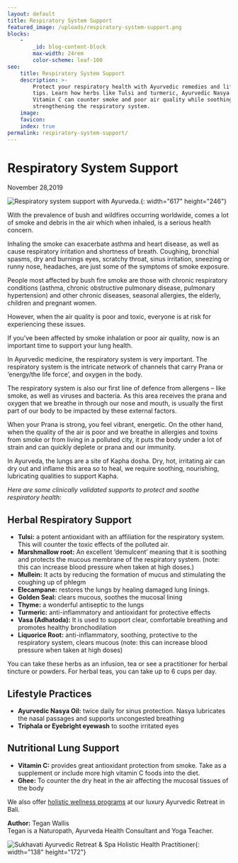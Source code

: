 ```yaml
---
layout: default
title: Respiratory System Support
featured_image: /uploads/respiratory-system-support.png
blocks:
    -
        _id: blog-content-block
        max-width: 24rem
        color-scheme: leaf-100
seo:
    title: Respiratory System Support
    description: >-
        Protect your respiratory health with Ayurvedic remedies and lifestyle
        tips. Learn how herbs like Tulsi and turmeric, Ayurvedic Nasya oil, and
        Vitamin C can counter smoke and poor air quality while soothing and
        strengthening the respiratory system.
    image:
    favicon:
    index: true
permalink: respiratory-system-support/
---
```

# Respiratory System Support

November 28,2019

![Respiratory system support with Ayurveda.](https://www.sukhavatibali.com/wp-content/uploads/2019/11/Respiratory-Support.png){: width="617" height="246"}

With the prevalence of bush and wildfires occurring worldwide, comes a lot of smoke and debris in the air which when inhaled, is a serious health concern.

Inhaling the smoke can exacerbate asthma and heart disease, as well as cause respiratory irritation and shortness of breath. Coughing, bronchial spasms, dry and burnings eyes, scratchy throat, sinus irritation, sneezing or runny nose, headaches, are just some of the symptoms of smoke exposure.

People most affected by bush fire smoke are those with chronic respiratory conditions (asthma, chronic obstructive pulmonary disease, pulmonary hypertension) and other chronic diseases, seasonal allergies, the elderly, children and pregnant women.

However, when the air quality is poor and toxic, everyone is at risk for experiencing these issues.

If you’ve been affected by smoke inhalation or poor air quality, now is an important time to support your lung health.

In Ayurvedic medicine, the respiratory system is very important. The respiratory system is the intricate network of channels that carry Prana or ‘energy/the life force’, and oxygen in the body.

The respiratory system is also our first line of defence from allergens – like smoke, as well as viruses and bacteria. As this area receives the prana and oxygen that we breathe in through our nose and mouth, is usually the first part of our body to be impacted by these external factors.

When your Prana is strong, you feel vibrant, energetic. On the other hand, when the quality of the air is poor and we breathe in allergies and toxins from smoke or from living in a polluted city, it puts the body under a lot of strain and can quickly deplete or prana and our immunity.

In Ayurveda, the lungs are a site of Kapha dosha. Dry, hot, irritating air can dry out and inflame this area so to heal, we require soothing, nourishing, lubricating qualities to support Kapha.

*Here are some clinically validated supports to protect and soothe respiratory health:*

## **Herbal Respiratory Support**

* **Tulsi:** a potent antioxidant with an affiliation for the respiratory system. This will counter the toxic effects of the polluted air.
* **Marshmallow root:** An excellent ‘demulcent’ meaning that it is soothing and protects the mucous membrane of the respiratory system. (note: this can increase blood pressure when taken at high doses.)
* **Mullein:** It acts by reducing the formation of mucus and stimulating the coughing up of phlegm
* **Elecampane:** restores the lungs by healing damaged lung linings.
* **Golden Seal:** clears mucous, soothes the mucosal lining
* **Thyme:** a wonderful antiseptic to the lungs
* **Turmeric:** anti-inflammatory and antioxidant for protective effects
* **Vasa (Adhatoda):** It is used to support clear, comfortable breathing and promotes healthy bronchodilation
* **Liquorice Root:** anti-inflammatory, soothing, protective to the respiratory system, clears mucous (note: this can increase blood pressure when taken at high doses)

You can take these herbs as an infusion, tea or see a practitioner for herbal tincture or powders. For herbal teas, you can take up to 6 cups per day.

## **Lifestyle Practices**

* **Ayurvedic Nasya Oil:** twice daily for sinus protection. Nasya lubricates the nasal passages and supports uncongested breathing
* **Triphala or Eyebright eyewash** to soothe irritated eyes

## **Nutritional Lung Support**

* **Vitamin C:** provides great antioxidant protection from smoke. Take as a supplement or include more high vitamin C foods into the diet.
* **Ghee:** To counter the dry heat in the air affecting the mucosal tissues of the body

We also offer [holistic wellness programs](https://www.sukhavatibali.com/our-luxury-ayurveda-programs/) at our luxury Ayurvedic Retreat in Bali.

**Author:** Tegan Wallis<br>Tegan is a Naturopath, Ayurveda Health Consultant and Yoga Teacher.

![Sukhavati Ayurvedic Retreat &amp; Spa Holistic Health Practitioner](https://www.sukhavatibali.com/wp-content/uploads/2019/04/Tegan-241x300.jpg){: width="138" height="172"}